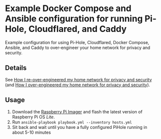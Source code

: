 # Example Docker Compose and Ansible configuration for running Pi-Hole, Cloudflared, and Caddy

Example configuration for using Pi-Hole, Cloudflared, Docker Compose, Ansible, and Caddy to over-engineer your home network for privacy and security.

## Details

See [How I re-over-engineered my home network for privacy and security](https://ben.balter.com/2021/09/01/how-i-re-over-engineered-my-home-network/) (and [How I over-engineered my home network for privacy and security](https://ben.balter.com/2020/12/04/over-engineered-home-network-for-privacy-and-security/)).

## Usage

1. Download the [Raspberry Pi Imager](https://www.raspberrypi.org/software/) and flash the latest version of Raspberry Pi OS *Lite*.
2. Run `ansible-playbook playbook.yml --inventory hosts.yml`
3. Sit back and wait until you have a fully configured PiHole running in about 5-10 minutes
